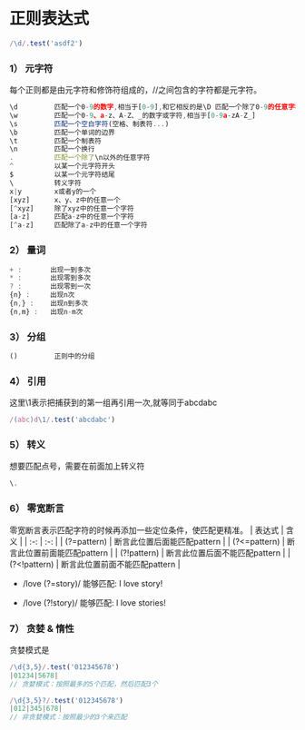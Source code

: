 # 正则表达式
```js
/\d/.test('asdf2')
```

### 1） 元字符
每个正则都是由元字符和修饰符组成的，//之间包含的字符都是元字符。
```js
\d         匹配一个0-9的数字,相当于[0-9],和它相反的是\D 匹配一个除了0-9的任意字符
\w         匹配一个0-9、a-z、A-Z、_的数字或字符,相当于[0-9a-zA-Z_]
\s         匹配一个空白字符(空格、制表符...)
\b         匹配一个单词的边界
\t         匹配一个制表符
\n         匹配一个换行
.          匹配一个除了\n以外的任意字符
^          以某一个元字符开头
$          以某一个元字符结尾
\          转义字符
x|y        x或者y的一个
[xyz]      x、y、z中的任意一个
[^xyz]     除了xyz中的任意一个字符
[a-z]      匹配a-z中的任意一个字符
[^a-z]     匹配除了a-z中的任意一个字符
```

### 2） 量词
```js
+ :       出现一到多次
* :       出现零到多次
? :       出现零到一次
{n} :     出现n次
{n,} :    出现n到多次
{n,m} :   出现n-m次
```

### 3） 分组
```js
()         正则中的分组
```


### 4） 引用
这里\1表示把捕获到的第一组再引用一次,就等同于abcdabc
```js
/(abc)d\1/.test('abcdabc') 
```


### 5） 转义
想要匹配点号，需要在前面加上转义符
```js
\.
```


### 6） 零宽断言
零宽断言表示匹配字符的时候再添加一些定位条件，使匹配更精准。
| 表达式 | 含义 | 
| :-: | :-: | 
| (?=pattern)  | 断言此位置后面能匹配pattern |
| (?<=pattern) | 断言此位置前面能匹配pattern |
| (?!pattern)  | 断言此位置后面不能匹配pattern |
| (?<!pattern) | 断言此位置前面不能匹配pattern |

- /love (?=story)/
能够匹配: I love story!

- /love (?!story)/
能够匹配: I love stories!



### 7） 贪婪 & 惰性
贪婪模式是
```js
/\d{3,5}/.test('012345678') 
|01234|5678|
// 贪婪模式：按照最多的5个匹配，然后匹配3个

/\d{3,5}?/.test('012345678')   
|012|345|678|
// 非贪婪模式：按照最少的3个来匹配
```